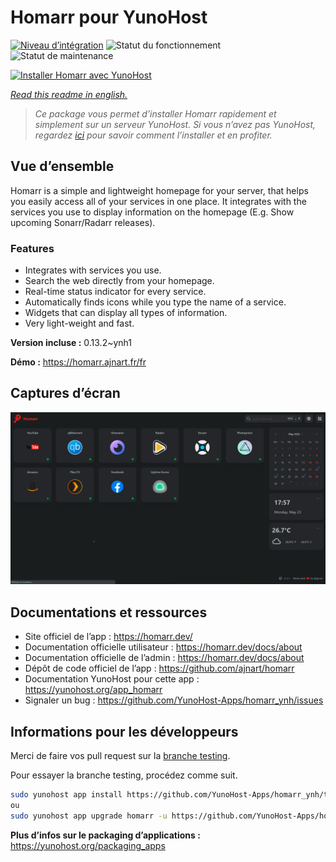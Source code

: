 <!--
N.B.: This README was automatically generated by https://github.com/YunoHost/apps/tree/master/tools/README-generator
It shall NOT be edited by hand.
-->

# Homarr pour YunoHost

[![Niveau d’intégration](https://dash.yunohost.org/integration/homarr.svg)](https://dash.yunohost.org/appci/app/homarr) ![Statut du fonctionnement](https://ci-apps.yunohost.org/ci/badges/homarr.status.svg) ![Statut de maintenance](https://ci-apps.yunohost.org/ci/badges/homarr.maintain.svg)

[![Installer Homarr avec YunoHost](https://install-app.yunohost.org/install-with-yunohost.svg)](https://install-app.yunohost.org/?app=homarr)

*[Read this readme in english.](./README.md)*

> *Ce package vous permet d’installer Homarr rapidement et simplement sur un serveur YunoHost.
Si vous n’avez pas YunoHost, regardez [ici](https://yunohost.org/#/install) pour savoir comment l’installer et en profiter.*

## Vue d’ensemble

Homarr is a simple and lightweight homepage for your server, that helps you easily access all of your services in one place.
It integrates with the services you use to display information on the homepage (E.g. Show upcoming Sonarr/Radarr releases).

### Features

- Integrates with services you use.
- Search the web directly from your homepage.
- Real-time status indicator for every service.
- Automatically finds icons while you type the name of a service.
- Widgets that can display all types of information.
- Very light-weight and fast.


**Version incluse :** 0.13.2~ynh1

**Démo :** https://homarr.ajnart.fr/fr

## Captures d’écran

![Capture d’écran de Homarr](./doc/screenshots/screenshot.png)

## Documentations et ressources

* Site officiel de l’app : <https://homarr.dev/>
* Documentation officielle utilisateur : <https://homarr.dev/docs/about>
* Documentation officielle de l’admin : <https://homarr.dev/docs/about>
* Dépôt de code officiel de l’app : <https://github.com/ajnart/homarr>
* Documentation YunoHost pour cette app : <https://yunohost.org/app_homarr>
* Signaler un bug : <https://github.com/YunoHost-Apps/homarr_ynh/issues>

## Informations pour les développeurs

Merci de faire vos pull request sur la [branche testing](https://github.com/YunoHost-Apps/homarr_ynh/tree/testing).

Pour essayer la branche testing, procédez comme suit.

``` bash
sudo yunohost app install https://github.com/YunoHost-Apps/homarr_ynh/tree/testing --debug
ou
sudo yunohost app upgrade homarr -u https://github.com/YunoHost-Apps/homarr_ynh/tree/testing --debug
```

**Plus d’infos sur le packaging d’applications :** <https://yunohost.org/packaging_apps>